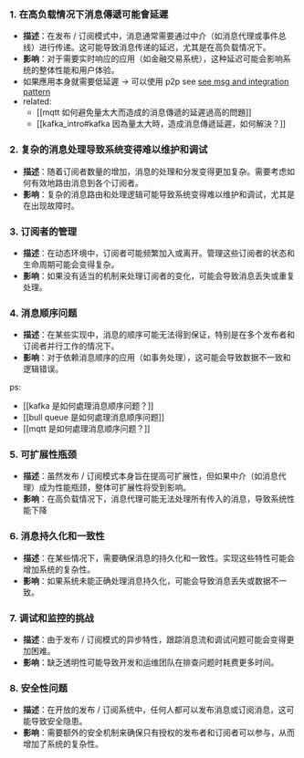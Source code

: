 
### 1. **在高负载情况下消息傳遞可能會延遲**
- **描述**：在发布 / 订阅模式中，消息通常需要通过中介（如消息代理或事件总线）进行传递。这可能导致消息传递的延迟，尤其是在高负载情况下。
- **影响**：对于需要实时响应的应用（如金融交易系统），这种延迟可能会影响系统的整体性能和用户体验。
- 如果應用本身就需要低延遲 -> 可以使用 p2p see [see msg and integration pattern](https://www.notion.so/nture4388/nodeJS_design_pattern_book-f1a5791080ef48a5a736a13182bd04e1?pvs=4#170548d5288b46b0addbe68b77e60a0f)
- related: 
	- [[mqtt 如何避免量太大而造成的消息傳遞的延遲過高的問題]]
	- [[kafka_intro#kafka 因為量太大時，造成消息傳遞延遲，如何解決？]]


### 2. **复杂的消息处理**导致系统变得难以维护和调试

- **描述**：随着订阅者数量的增加，消息的处理和分发变得更加复杂。需要考虑如何有效地路由消息到各个订阅者。
- **影响**：复杂的消息路由和处理逻辑可能导致系统变得难以维护和调试，尤其是在出现故障时。

### 3. **订阅者的管理**

- **描述**：在动态环境中，订阅者可能频繁加入或离开。管理这些订阅者的状态和生命周期可能会变得复杂。
- **影响**：如果没有适当的机制来处理订阅者的变化，可能会导致消息丢失或重复处理。

### 4. **消息顺序问题**

- **描述**：在某些实现中，消息的顺序可能无法得到保证，特别是在多个发布者和订阅者并行工作的情况下。
- **影响**：对于依赖消息顺序的应用（如事务处理），这可能会导致数据不一致和逻辑错误。

ps:
- [[kafka 是如何處理消息顺序问题？]]
- [[bull queue 是如何處理消息顺序问题]]
- [[mqtt 是如何處理消息顺序问题？]]

### 5. **可扩展性瓶颈**

- **描述**：虽然发布 / 订阅模式本身旨在提高可扩展性，但如果中介（如消息代理）成为性能瓶颈，整体可扩展性将受到影响。
- **影响**：在高负载情况下，消息代理可能无法处理所有传入的消息，导致系统性能下降

### 6. **消息持久化和一致性**

- **描述**：在某些情况下，需要确保消息的持久化和一致性。实现这些特性可能会增加系统的复杂性。
- **影响**：如果系统未能正确处理消息持久化，可能会导致消息丢失或数据不一致。

### 7. **调试和监控的挑战**

- **描述**：由于发布 / 订阅模式的异步特性，跟踪消息流和调试问题可能会变得更加困难。
- **影响**：缺乏透明性可能导致开发和运维团队在排查问题时耗费更多时间。

### 8. **安全性问题**

- **描述**：在开放的发布 / 订阅系统中，任何人都可以发布消息或订阅消息，这可能导致安全隐患。
- **影响**：需要额外的安全机制来确保只有授权的发布者和订阅者可以参与，从而增加了系统的复杂性。